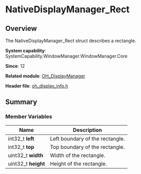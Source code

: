 # NativeDisplayManager_Rect


## Overview

The NativeDisplayManager_Rect struct describes a rectangle.

**System capability**: SystemCapability.WindowManager.WindowManager.Core

**Since**: 12

**Related module**: [OH_DisplayManager](_o_h___display_manager.md)

**Header file**: [oh_display_info.h](oh__display__info_8h.md)

## Summary


### Member Variables

| Name| Description| 
| -------- | -------- |
| int32_t  **left** | Left boundary of the rectangle.| 
| int32_t  **top** | Top boundary of the rectangle.| 
| uint32_t  **width** | Width of the rectangle.| 
| uint32_t  **height** | Height of the rectangle.| 
